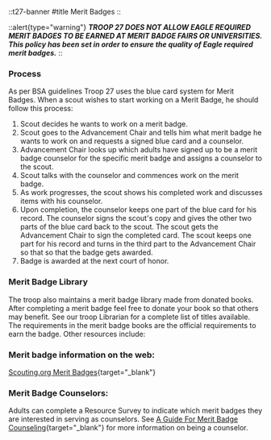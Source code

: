 
::t27-banner
#title
Merit Badges
::

::alert{type="warning"}
***TROOP 27 DOES NOT ALLOW EAGLE REQUIRED MERIT BADGES TO BE EARNED AT MERIT BADGE FAIRS OR UNIVERSITIES. 
This policy has been set in order to ensure the quality of Eagle required merit badges.***
::

### Process
As per BSA guidelines Troop 27 uses the blue card system for Merit Badges. When a scout wishes to start working on a Merit Badge, he should follow this process:

1. Scout decides he wants to work on a merit badge. 
2. Scout goes to the Advancement Chair and tells him what merit badge he wants to work on and requests a signed blue card and a counselor.
3. Advancement Chair looks up which adults have signed up to be a merit badge counselor for the specific merit badge and assigns a counselor to the scout. 
4. Scout talks with the counselor and commences work on the merit badge.
5. As work progresses, the scout shows his completed work and discusses items with his counselor. 
6. Upon completion, the counselor keeps one part of the blue card for his record. The counselor signs the scout's copy and gives the other two parts of the blue card back to the scout. The scout gets the Advancement Chair to sign the completed card. The scout keeps one part for his record and turns in the third part to the Advancement Chair so that so that the badge gets awarded.
7. Badge is awarded at the next court of honor.

### Merit Badge Library 
The troop also maintains a merit badge library made from donated books. After completing a merit badge feel free to donate your book so that others may benefit. See our troop Librarian for a complete list of titles available. The requirements in the merit badge books are the official requirements to earn the badge. Other resources include:

### Merit badge information on the web:
[Scouting.org Merit Badges](https://www.scouting.org/programs/scouts-bsa/advancement-and-awards/merit-badges/){target="_blank"} 

### Merit Badge Counselors:
Adults can complete a Resource Survey to indicate which merit badges they are interested in serving as counselors. 
See [A Guide For Merit Badge Counseling](http://scoutmaster.org/usscouts/boyscouts/mbcounseling.asp){target="_blank"} for more information on being a counselor.
